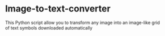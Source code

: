 # Image-to-text-converter
This Python script allow you to transform any image into an image-like grid of text symbols downloaded automatically
